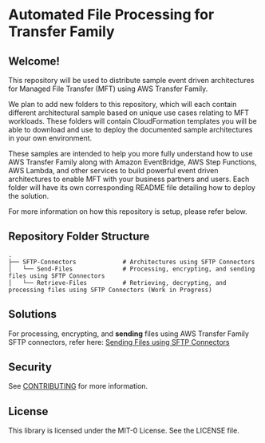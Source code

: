 # Automated File Processing for Transfer Family

## Welcome!

This repository will be used to distribute sample event driven architectures for Managed File Transfer (MFT) using AWS Transfer Family.

We plan to add new folders to this repository, which will each contain different architectural sample based on unique use cases relating to MFT workloads. These folders will contain CloudFormation templates you will be able to download and use to deploy the documented sample architectures in your own environment.

These samples are intended to help you more fully understand how to use AWS Transfer Family along with Amazon EventBridge, AWS Step Functions, AWS Lambda, and other services to build powerful event driven architectures to enable MFT with your business partners and users. Each folder will have its own corresponding README file detailing how to deploy the solution.

For more information on how this repository is setup, please refer below.

## Repository Folder Structure

    .
    ├── SFTP-Connectors             # Architectures using SFTP Connectors
    │   └── Send-Files              # Processing, encrypting, and sending files using SFTP Connectors
    │   └── Retrieve-Files          # Retrieving, decrypting, and processing files using SFTP Connectors (Work in Progress)

## Solutions

For processing, encrypting, and <strong>sending</strong> files using AWS Transfer Family SFTP connectors, refer here: [Sending Files using SFTP Connectors](https://aws.amazon.com/blogs/storage/architecting-secure-and-compliant-managed-file-transfers-with-aws-transfer-family-sftp-connectors-and-pgp-encryption/)

## Security

See [CONTRIBUTING](CONTRIBUTING.md#security-issue-notifications) for more information.

## License

This library is licensed under the MIT-0 License. See the LICENSE file.

